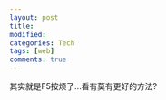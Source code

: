 ```yaml
---
layout: post
title:
modified:
categories: Tech
tags: [web]
comments: true
---
```


其实就是F5按烦了...看有莫有更好的方法?